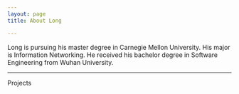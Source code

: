 ```yaml
---
layout: page
title: About Long

---
```

Long is pursuing his master degree in Carnegie Mellon University. His major is Information Networking. He received his bachelor degree in Software Engineering from Wuhan University.


---
Projects

    




